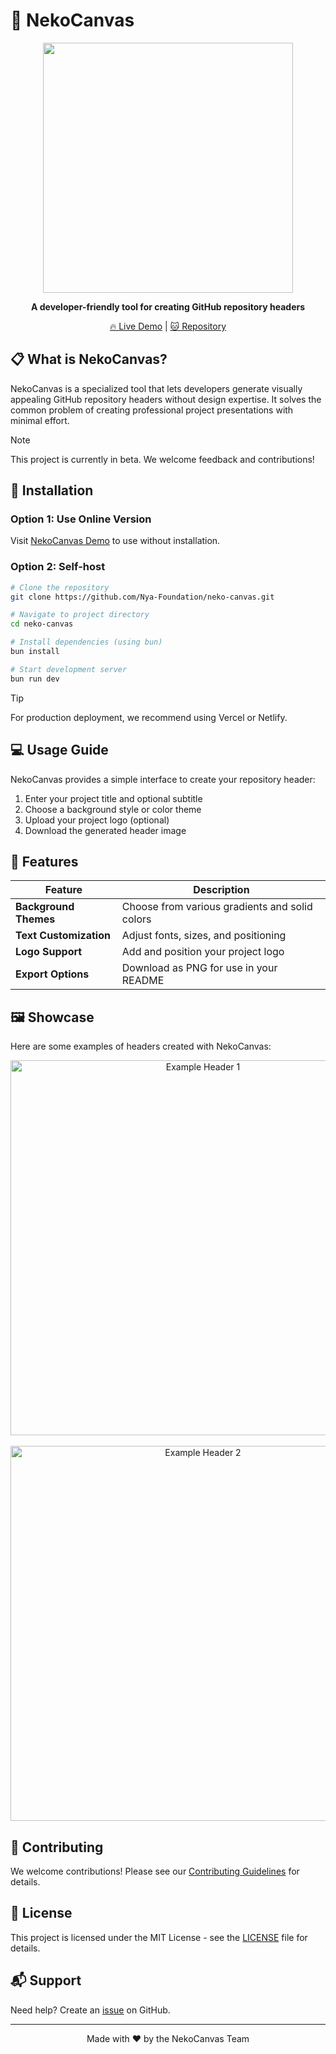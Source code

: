 # 🐾 NekoCanvas

<div align="center">
  
  <img src="https://raw.githubusercontent.com/Nya-Foundation/neko-canvas/refs/heads/main/images/header.png" width="400" />
  
  **A developer-friendly tool for creating GitHub repository headers**
  
  [🔥 Live Demo](https://nya-foundation.github.io/neko-canvas/) | [🐱 Repository](https://github.com/Nya-Foundation/neko-canvas)
  
</div>

## 📋 What is NekoCanvas?

NekoCanvas is a specialized tool that lets developers generate visually appealing GitHub repository headers without design expertise. It solves the common problem of creating professional project presentations with minimal effort.

> [!NOTE]
> This project is currently in beta. We welcome feedback and contributions!

## 🚀 Installation

### Option 1: Use Online Version

Visit [NekoCanvas Demo](https://nya-foundation.github.io/neko-canvas/) to use without installation.

### Option 2: Self-host

```bash
# Clone the repository
git clone https://github.com/Nya-Foundation/neko-canvas.git

# Navigate to project directory
cd neko-canvas

# Install dependencies (using bun)
bun install

# Start development server
bun run dev
```

> [!TIP]
> For production deployment, we recommend using Vercel or Netlify.

## 💻 Usage Guide

NekoCanvas provides a simple interface to create your repository header:

1. Enter your project title and optional subtitle
2. Choose a background style or color theme
3. Upload your project logo (optional)
4. Download the generated header image

## 🎨 Features

| Feature | Description |
|---------|-------------|
| **Background Themes** | Choose from various gradients and solid colors |
| **Text Customization** | Adjust fonts, sizes, and positioning |
| **Logo Support** | Add and position your project logo |
| **Export Options** | Download as PNG for use in your README |

## 🖼️ Showcase

Here are some examples of headers created with NekoCanvas:

<div align="center">
  <img src="https://raw.githubusercontent.com/Nya-Foundation/neko-canvas/refs/heads/main/images/exmaple_1.png" width="600" alt="Example Header 1" />
  <br><br>
  <img src="https://raw.githubusercontent.com/Nya-Foundation/neko-canvas/refs/heads/main/images/exmaple_2.png" width="600" alt="Example Header 2" />
</div>

## 🤝 Contributing

We welcome contributions! Please see our [Contributing Guidelines](CONTRIBUTING.md) for details.

## 📜 License

This project is licensed under the MIT License - see the [LICENSE](LICENSE) file for details.

## 📬 Support

Need help? Create an [issue](https://github.com/Nya-Foundation/neko-canvas/issues) on GitHub.

---

<div align="center">
  Made with ❤️ by the NekoCanvas Team
</div>